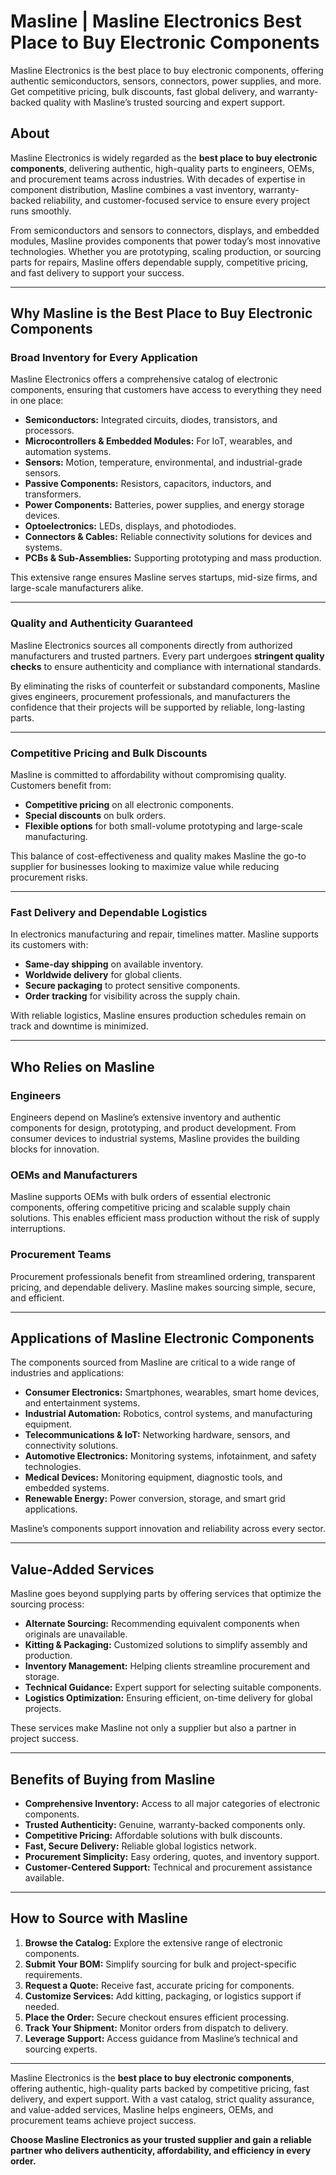 # Masline | Masline Electronics Best Place to Buy Electronic Components
Masline Electronics is the best place to buy electronic components, offering authentic semiconductors, sensors, connectors, power supplies, and more. Get competitive pricing, bulk discounts, fast global delivery, and warranty-backed quality with Masline’s trusted sourcing and expert support.

## About
Masline Electronics is widely regarded as the **best place to buy electronic components**, delivering authentic, high-quality parts to engineers, OEMs, and procurement teams across industries. With decades of expertise in component distribution, Masline combines a vast inventory, warranty-backed reliability, and customer-focused service to ensure every project runs smoothly.  

From semiconductors and sensors to connectors, displays, and embedded modules, Masline provides components that power today’s most innovative technologies. Whether you are prototyping, scaling production, or sourcing parts for repairs, Masline offers dependable supply, competitive pricing, and fast delivery to support your success.  

---

## Why Masline is the Best Place to Buy Electronic Components

### Broad Inventory for Every Application  
Masline Electronics offers a comprehensive catalog of electronic components, ensuring that customers have access to everything they need in one place:  

- **Semiconductors:** Integrated circuits, diodes, transistors, and processors.  
- **Microcontrollers & Embedded Modules:** For IoT, wearables, and automation systems.  
- **Sensors:** Motion, temperature, environmental, and industrial-grade sensors.  
- **Passive Components:** Resistors, capacitors, inductors, and transformers.  
- **Power Components:** Batteries, power supplies, and energy storage devices.  
- **Optoelectronics:** LEDs, displays, and photodiodes.  
- **Connectors & Cables:** Reliable connectivity solutions for devices and systems.  
- **PCBs & Sub-Assemblies:** Supporting prototyping and mass production.  

This extensive range ensures Masline serves startups, mid-size firms, and large-scale manufacturers alike.  

---

### Quality and Authenticity Guaranteed  
Masline Electronics sources all components directly from authorized manufacturers and trusted partners. Every part undergoes **stringent quality checks** to ensure authenticity and compliance with international standards.  

By eliminating the risks of counterfeit or substandard components, Masline gives engineers, procurement professionals, and manufacturers the confidence that their projects will be supported by reliable, long-lasting parts.  

---

### Competitive Pricing and Bulk Discounts  
Masline is committed to affordability without compromising quality. Customers benefit from:  
- **Competitive pricing** on all electronic components.  
- **Special discounts** on bulk orders.  
- **Flexible options** for both small-volume prototyping and large-scale manufacturing.  

This balance of cost-effectiveness and quality makes Masline the go-to supplier for businesses looking to maximize value while reducing procurement risks.  

---

### Fast Delivery and Dependable Logistics  
In electronics manufacturing and repair, timelines matter. Masline supports its customers with:  
- **Same-day shipping** on available inventory.  
- **Worldwide delivery** for global clients.  
- **Secure packaging** to protect sensitive components.  
- **Order tracking** for visibility across the supply chain.  

With reliable logistics, Masline ensures production schedules remain on track and downtime is minimized.  

---

## Who Relies on Masline  

### Engineers  
Engineers depend on Masline’s extensive inventory and authentic components for design, prototyping, and product development. From consumer devices to industrial systems, Masline provides the building blocks for innovation.  

### OEMs and Manufacturers  
Masline supports OEMs with bulk orders of essential electronic components, offering competitive pricing and scalable supply chain solutions. This enables efficient mass production without the risk of supply interruptions.  

### Procurement Teams  
Procurement professionals benefit from streamlined ordering, transparent pricing, and dependable delivery. Masline makes sourcing simple, secure, and efficient.  

---

## Applications of Masline Electronic Components  

The components sourced from Masline are critical to a wide range of industries and applications:  
- **Consumer Electronics:** Smartphones, wearables, smart home devices, and entertainment systems.  
- **Industrial Automation:** Robotics, control systems, and manufacturing equipment.  
- **Telecommunications & IoT:** Networking hardware, sensors, and connectivity solutions.  
- **Automotive Electronics:** Monitoring systems, infotainment, and safety technologies.  
- **Medical Devices:** Monitoring equipment, diagnostic tools, and embedded systems.  
- **Renewable Energy:** Power conversion, storage, and smart grid applications.  

Masline’s components support innovation and reliability across every sector.  

---

## Value-Added Services  

Masline goes beyond supplying parts by offering services that optimize the sourcing process:  
- **Alternate Sourcing:** Recommending equivalent components when originals are unavailable.  
- **Kitting & Packaging:** Customized solutions to simplify assembly and production.  
- **Inventory Management:** Helping clients streamline procurement and storage.  
- **Technical Guidance:** Expert support for selecting suitable components.  
- **Logistics Optimization:** Ensuring efficient, on-time delivery for global projects.  

These services make Masline not only a supplier but also a partner in project success.  

---

## Benefits of Buying from Masline  

- **Comprehensive Inventory:** Access to all major categories of electronic components.  
- **Trusted Authenticity:** Genuine, warranty-backed components only.  
- **Competitive Pricing:** Affordable solutions with bulk discounts.  
- **Fast, Secure Delivery:** Reliable global logistics network.  
- **Procurement Simplicity:** Easy ordering, quotes, and inventory support.  
- **Customer-Centered Support:** Technical and procurement assistance available.  

---

## How to Source with Masline  

1. **Browse the Catalog:** Explore the extensive range of electronic components.  
2. **Submit Your BOM:** Simplify sourcing for bulk and project-specific requirements.  
3. **Request a Quote:** Receive fast, accurate pricing for components.  
4. **Customize Services:** Add kitting, packaging, or logistics support if needed.  
5. **Place the Order:** Secure checkout ensures efficient processing.  
6. **Track Your Shipment:** Monitor orders from dispatch to delivery.  
7. **Leverage Support:** Access guidance from Masline’s technical and sourcing experts.  

---  

Masline Electronics is the **best place to buy electronic components**, offering authentic, high-quality parts backed by competitive pricing, fast delivery, and expert support. With a vast catalog, strict quality assurance, and value-added services, Masline helps engineers, OEMs, and procurement teams achieve project success.  

**Choose Masline Electronics as your trusted supplier and gain a reliable partner who delivers authenticity, affordability, and efficiency in every order.**
